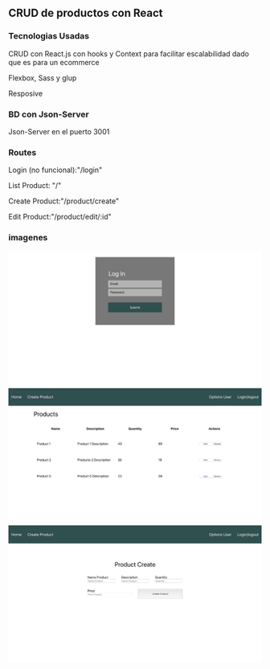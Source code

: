 <h2>CRUD de productos con React</h2>
<h3>Tecnologias Usadas</h3>

<p>CRUD con React.js con hooks y Context para facilitar escalabilidad dado que es para un ecommerce</p>
<p>Flexbox, Sass y glup<p>
<p>Resposive</p>

<h3>BD con Json-Server</h3>
<p> Json-Server en el puerto 3001</p>

<h3>Routes</h3>
<p>Login (no funcional):"/login" </p>
<p>List Product: "/"</p>
<p>Create Product:"/product/create" </p>
<p>Edit Product:"/product/edit/:id" </p>

<h3>imagenes</h3>
<img src="/public/img/login.png">
<img src="/public/img/list.png">
<img src="/public/img/create.png">
